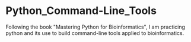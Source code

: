# Python_Command-Line_Tools
Following the book "Mastering Python for Bioinformatics", I am practicing python and its use to build command-line tools applied to bioinformatics.
